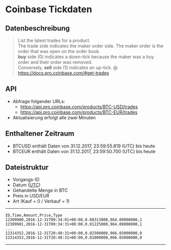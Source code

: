 # Coinbase Tickdaten

## Datenbeschreibung

> List the latest trades for a product.  
> The trade side indicates the maker order side. The maker order is the order that was open on the order book.  
> **buy** side (0) indicates a down-tick because the maker was a buy order and their order was removed.  
> Conversely, **sell** side (1) indicates an up-tick.
>@ https://docs.pro.coinbase.com/#get-trades


## API

- Abfrage folgender URLs:
    - https://api.pro.coinbase.com/products/BTC-USD/trades
    - https://api.pro.coinbase.com/products/BTC-EUR/trades
- Aktualisierung erfolgt alle zwei Minuten

## Enthaltener Zeitraum

- BTCUSD enthält Daten von 31.12.2017, 23:59:55.819 (UTC) bis heute
- BTCEUR enthält Daten von 31.12.2017, 23:59:50.700 (UTC) bis heute

## Dateistruktur
- Vorgangs-ID
- Datum ([UTC](https://de.wikipedia.org/wiki/Koordinierte_Weltzeit))
- Gehandelte Menge in BTC
- Preis in USD/EUR
- Art (Kauf = 0 / Verkauf = 1)

---
    ID,Time,Amount,Price,Type
    12309900,2016-12-31T09:34:01+00:00,0.08313000,964.09000000,1
    12309901,2016-12-31T09:34:31+00:00,0.01225000,964.09000000,1
    ...
    12314352,2016-12-31T20:40:31+00:00,0.02500000,966.03000000,0
    12314353,2016-12-31T20:40:31+00:00,0.01000000,966.03000000,0
---
